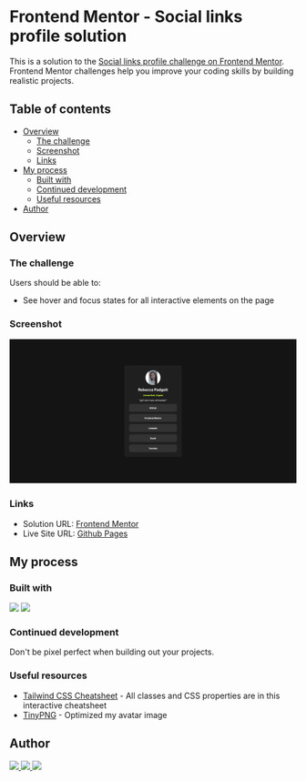 # Frontend Mentor - Social links profile solution

This is a solution to the [Social links profile challenge on Frontend Mentor](https://www.frontendmentor.io/challenges/social-links-profile-UG32l9m6dQ). Frontend Mentor challenges help you improve your coding skills by building realistic projects.

## Table of contents

- [Overview](#overview)
  - [The challenge](#the-challenge)
  - [Screenshot](#screenshot)
  - [Links](#links)
- [My process](#my-process)
  - [Built with](#built-with)
  - [Continued development](#continued-development)
  - [Useful resources](#useful-resources)
- [Author](#author)

## Overview

### The challenge

Users should be able to:

- See hover and focus states for all interactive elements on the page

### Screenshot

![](./desktop.png)

### Links

- Solution URL: [Frontend Mentor](https://www.frontendmentor.io/solutions/responsive-social-links-profile-using-html-and-tailwind-css--PlJbMviTE)
- Live Site URL: [Github Pages](https://bccpadge.github.io/social-links-profile-main/)

## My process

### Built with

<p align="left">
  <img src="https://img.shields.io/badge/HTML5-E34F26?style=for-the-badge&logo=html5&logoColor=white">
  <img src="https://img.shields.io/badge/TailwindCSS-38bdf8?style=for-the-badge&logo=tailwindcss&logoColor=white">
</p>

### Continued development

Don't be pixel perfect when building out your projects.

### Useful resources

- [Tailwind CSS Cheatsheet](https://tailwindcomponents.com/cheatsheet/) - All classes and CSS properties are in this interactive cheatsheet
- [TinyPNG](https://tinypng.com/) - Optimized my avatar image

## Author

<p align="left">
  <a href="https://www.frontendmentor.io/profile/bccpadge">
    <img src="https://img.shields.io/badge/FrontendMentor-57b1e6?style=for-the-badge&logo=frontendmentor&logoColor=white">
  </a>
  <a href="https://github.com/bccpadge">
    <img src="https://img.shields.io/badge/Github-9757e6?style=for-the-badge&logo=github&logoColor=white">
 </a>
  <a href="https://www.linkedin.com/in/rebeccapadgett121">
    <img src="https://img.shields.io/badge/Linkedin-004182?style=for-the-badge&logo=linkedin&logoColor=white">
  </a>

</p>
